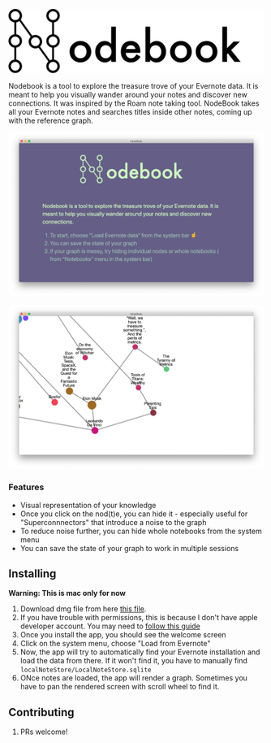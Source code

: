 
![logo](/assets/logo.png)

Nodebook is a tool to explore the treasure trove of your Evernote data. It is meant to help you visually wander around your notes and discover new connections.
It was inspired by the Roam note taking tool.
NodeBook takes all your Evernote notes and searches titles inside other notes, coming up with the reference graph.

![Main screen](/assets/screenshot1.png)


![Rendered graph](/assets/screenshot2.png)


### Features
- Visual representation of your knowledge
- Once you click on the nod(t)e, you can hide it - especially useful for "Superconnnectors" that introduce a noise to the graph
- To reduce noise further, you can hide whole notebooks from the system menu
- You can save the state of your graph to work in multiple sessions 

## Installing

**Warning: This is mac only for now**

1. Download dmg file from here [this file](https://github.com/artpi/NodeBook/releases/latest).
1. If you have trouble with permissions, this is because I don't have apple developer account. You may need to [follow this guide](https://www.google.com/url?sa=t&rct=j&q=&esrc=s&source=web&cd=11&cad=rja&uact=8&ved=2ahUKEwjolIf6gvLmAhWq1aYKHTnPAekQFjAKegQIBhAB&url=https%3A%2F%2Fsupport.apple.com%2Fguide%2Fmac-help%2Fopen-a-mac-app-from-an-unidentified-developer-mh40616%2Fmac&usg=AOvVaw0iabaIl01xG0keoFR2n8it)
1. Once you install the app, you should see the welcome screen
1. Click on the system menu, choose "Load from Evernote"
1. Now, the app will try to automatically find your Evernote installation and load the data from there. If it won't find it, you have to manually find `localNoteStore/LocalNoteStore.sqlite`
1. ONce notes are loaded, the app will render a graph. Sometimes you have to pan the rendered screen with scroll wheel to find it.

## Contributing
1. PRs welcome!